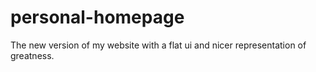 # personal-homepage
The new version of my website with a  flat ui and nicer representation of greatness.
